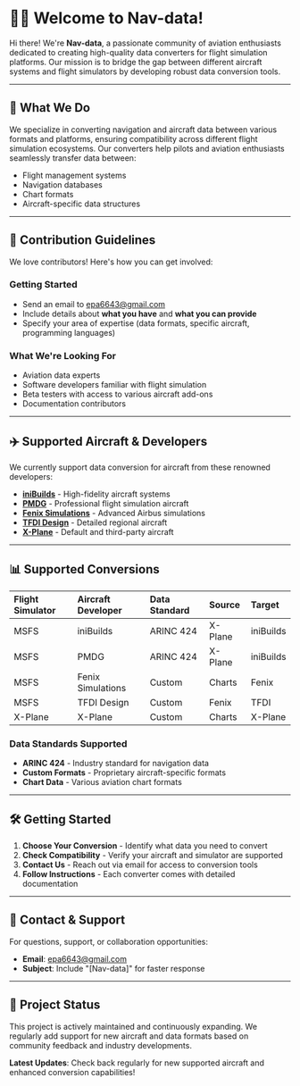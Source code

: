 # 🙋‍♀️ Welcome to Nav-data!

Hi there! We're **Nav-data**, a passionate community of aviation enthusiasts dedicated to creating high-quality data converters for flight simulation platforms. Our mission is to bridge the gap between different aircraft systems and flight simulators by developing robust data conversion tools.

---

## 🚀 What We Do

We specialize in converting navigation and aircraft data between various formats and platforms, ensuring compatibility across different flight simulation ecosystems. Our converters help pilots and aviation enthusiasts seamlessly transfer data between:

- Flight management systems
- Navigation databases
- Chart formats
- Aircraft-specific data structures

---

## 🌈 Contribution Guidelines

We love contributors! Here's how you can get involved:

### Getting Started
- Send an email to [epa6643@gmail.com](mailto:epa6643@gmail.com)
- Include details about **what you have** and **what you can provide**
- Specify your area of expertise (data formats, specific aircraft, programming languages)

### What We're Looking For
- Aviation data experts
- Software developers familiar with flight simulation
- Beta testers with access to various aircraft add-ons
- Documentation contributors

---

## ✈️ Supported Aircraft & Developers

We currently support data conversion for aircraft from these renowned developers:

- **[iniBuilds](https://inibuilds.com/)** - High-fidelity aircraft systems
- **[PMDG](https://pmdg.com/)** - Professional flight simulation aircraft
- **[Fenix Simulations](https://fenixsim.com/)** - Advanced Airbus simulations
- **[TFDI Design](https://tfdidesign.com/)** - Detailed regional aircraft
- **[X-Plane](https://www.x-plane.com/)** - Default and third-party aircraft

---

## 📊 Supported Conversions

| **Flight Simulator** | **Aircraft Developer** | **Data Standard** | **Source** | **Target**    |
|:---------------------|:-----------------------|:------------------|:-----------|:--------------|
| MSFS                 | iniBuilds              | ARINC 424         | X-Plane    | iniBuilds     |
| MSFS                 | PMDG                   | ARINC 424         | X-Plane    | iniBuilds     |
| MSFS                 | Fenix Simulations      | Custom            | Charts     | Fenix         |
| MSFS                 | TFDI Design            | Custom            | Fenix      | TFDI          |
| X-Plane              | X-Plane                | Custom            | Charts     | X-Plane       |

### Data Standards Supported
- **ARINC 424** - Industry standard for navigation data
- **Custom Formats** - Proprietary aircraft-specific formats
- **Chart Data** - Various aviation chart formats

---

## 🛠️ Getting Started

1. **Choose Your Conversion** - Identify what data you need to convert
2. **Check Compatibility** - Verify your aircraft and simulator are supported
3. **Contact Us** - Reach out via email for access to conversion tools
4. **Follow Instructions** - Each converter comes with detailed documentation

---

## 📧 Contact & Support

For questions, support, or collaboration opportunities:
- **Email**: [epa6643@gmail.com](mailto:epa6643@gmail.com)
- **Subject**: Include "[Nav-data]" for faster response

---

## 🔄 Project Status

This project is actively maintained and continuously expanding. We regularly add support for new aircraft and data formats based on community feedback and industry developments.

**Latest Updates**: Check back regularly for new supported aircraft and enhanced conversion capabilities!
